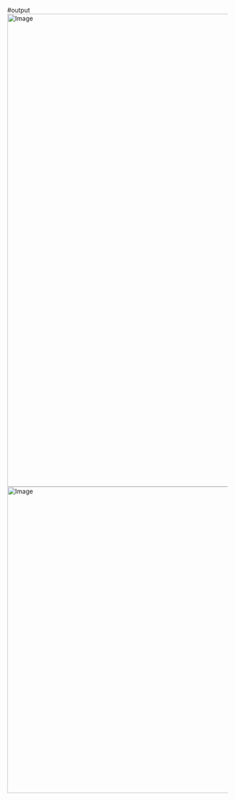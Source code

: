 
#output
<img width="1920" height="1080" alt="Image" src="https://github.com/user-attachments/assets/e09e8a48-3c8f-469b-8375-e3e01aaf9858" />
<img width="1170" height="700" alt="Image" src="https://github.com/user-attachments/assets/8997cdae-9a6d-4fd9-b48d-9972554a02cd" />
